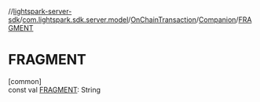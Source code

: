 //[lightspark-server-sdk](../../../../index.md)/[com.lightspark.sdk.server.model](../../index.md)/[OnChainTransaction](../index.md)/[Companion](index.md)/[FRAGMENT](-f-r-a-g-m-e-n-t.md)

# FRAGMENT

[common]\
const val [FRAGMENT](-f-r-a-g-m-e-n-t.md): String
